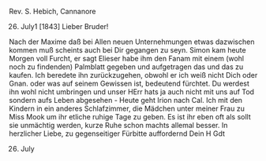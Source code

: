 Rev. S. Hebich, Cannanore

 26. July1 [1843]
Lieber Bruder!

Nach der Maxime daß bei Allen neuen Unternehmungen etwas dazwischen kommen muß scheints auch bei Dir gegangen zu seyn. Simon kam heute Morgen voll Furcht, er sagt Elieser habe ihm den Fanam mit einem (wohl noch zu findenden) Palmblatt gegeben und aufgetragen das und das zu kaufen. Ich beredete ihn zurückzugehen, obwohl er ich weiß nicht Dich oder Gnan. oder was auf seinem Gewissen ist, bedeutend fürchtet. Du werdest ihn wohl nicht umbringen und unser HErr hats ja auch nicht mit uns auf Tod sondern aufs Leben abgesehen - Heute geht Irion nach Cal. Ich mit den Kindern in ein anderes Schlafzimmer, die Mädchen unter meiner Frau zu Miss Mook um ihr etliche ruhige Tage zu geben. Es ist ihr eben oft als sollt sie unmächtig werden, kurze Ruhe schon machts allemal besser.
 In herzlicher Liebe, zu gegenseitiger Fürbitte auffordernd
 Dein
 H Gdt

26. July

